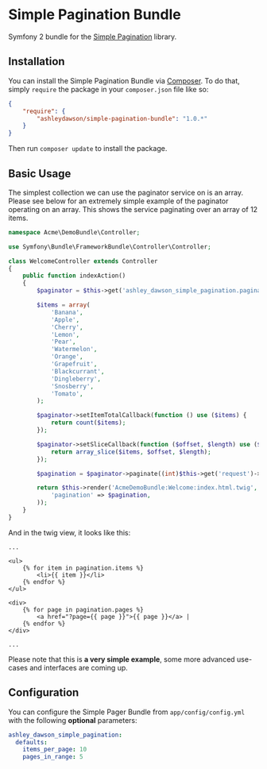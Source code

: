 Simple Pagination Bundle
========================

Symfony 2 bundle for the [Simple Pagination](https://github.com/AshleyDawson/SimplePagination) library.

Installation
------------

You can install the Simple Pagination Bundle via [Composer](https://getcomposer.org/). To do that, simply `require` the 
package in your `composer.json` file like so:

```json
{
    "require": {
        "ashleydawson/simple-pagination-bundle": "1.0.*"
    }
}
```

Then run `composer update` to install the package.

Basic Usage
-----------

The simplest collection we can use the paginator service on is an array. Please see below for an extremely
simple example of the paginator operating on an array. This shows the service paginating over an array of 
12 items.

```php
namespace Acme\DemoBundle\Controller;

use Symfony\Bundle\FrameworkBundle\Controller\Controller;

class WelcomeController extends Controller
{
    public function indexAction()
    {
        $paginator = $this->get('ashley_dawson_simple_pagination.paginator');

        $items = array(
            'Banana',
            'Apple',
            'Cherry',
            'Lemon',
            'Pear',
            'Watermelon',
            'Orange',
            'Grapefruit',
            'Blackcurrant',
            'Dingleberry',
            'Snosberry',
            'Tomato',
        );

        $paginator->setItemTotalCallback(function () use ($items) {
            return count($items);
        });

        $paginator->setSliceCallback(function ($offset, $length) use ($items) {
            return array_slice($items, $offset, $length);
        });

        $pagination = $paginator->paginate((int)$this->get('request')->query->get('page', 1));

        return $this->render('AcmeDemoBundle:Welcome:index.html.twig', array(
            'pagination' => $pagination,
        ));
    }
}
```

And in the twig view, it looks like this:

```twig
...

<ul>
    {% for item in pagination.items %}
        <li>{{ item }}</li>
    {% endfor %}
</ul>

<div>
    {% for page in pagination.pages %}
        <a href="?page={{ page }}">{{ page }}</a> |
    {% endfor %}
</div>

...
```

Please note that this is **a very simple example**, some more advanced use-cases and interfaces are coming up.

Configuration
-------------

You can configure the Simple Pager Bundle from `app/config/config.yml` with the following **optional** parameters:

```yml
ashley_dawson_simple_pagination:
  defaults:
    items_per_page: 10
    pages_in_range: 5
```